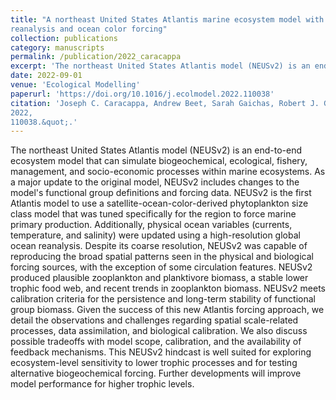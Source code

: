 ```yaml
---
title: "A northeast United States Atlantis marine ecosystem model with ocean
reanalysis and ocean color forcing"
collection: publications
category: manuscripts
permalink: /publication/2022_caracappa
excerpt: 'The northeast United States Atlantis model (NEUSv2) is an end-to-end ecosystem model that can simulate biogeochemical, ecological, fishery, management, and socio-economic processes within marine ecosystems. As a major update ...'
date: 2022-09-01
venue: 'Ecological Modelling'
paperurl: 'https://doi.org/10.1016/j.ecolmodel.2022.110038'
citation: 'Joseph C. Caracappa, Andrew Beet, Sarah Gaichas, Robert J. Gamble, Kimberly J.W. Hyde, Scott I. Large, Ryan E. Morse, Charles A. Stock, Vincent S. Saba. (2022). <i>Ecological Modelling</i> &quot;Volume 471,
2022,
110038.&quot;.'
---
```


The northeast United States Atlantis model (NEUSv2) is an end-to-end ecosystem model that can simulate biogeochemical, ecological, fishery, management, and socio-economic processes within marine ecosystems. As a major update to the original model, NEUSv2 includes changes to the model's functional group definitions and forcing data. NEUSv2 is the first Atlantis model to use a satellite-ocean-color-derived phytoplankton size class model that was tuned specifically for the region to force marine primary production. Additionally, physical ocean variables (currents, temperature, and salinity) were updated using a high-resolution global ocean reanalysis. Despite its coarse resolution, NEUSv2 was capable of reproducing the broad spatial patterns seen in the physical and biological forcing sources, with the exception of some circulation features. NEUSv2 produced plausible zooplankton and planktivore biomass, a stable lower trophic food web, and recent trends in zooplankton biomass. NEUSv2 meets calibration criteria for the persistence and long-term stability of functional group biomass. Given the success of this new Atlantis forcing approach, we detail the observations and challenges regarding spatial scale-related processes, data assimilation, and biological calibration. We also discuss possible tradeoffs with model scope, calibration, and the availability of feedback mechanisms. This NEUSv2 hindcast is well suited for exploring ecosystem-level sensitivity to lower trophic processes and for testing alternative biogeochemical forcing. Further developments will improve model performance for higher trophic levels.
